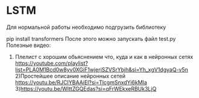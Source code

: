 # LSTM
Для нормальной работы необходимо подгрузить библиотеку


pip install transformers
После этого можно запускать файл test.py
Полезные видео:
1) Плелист с хорошим обьяснением что, куда и как в нейронных сетях
https://youtube.com/playlist?list=PLA0M1Bcd0w8yv0XGiF1wjerjSZVSrYbjh&si=Yh_xgV1dgyaQ-v5n
2)Простейшее описание нейронных сетей
https://youtu.be/RJCIYBAAiEI?si=TlcgmSnxdYi6kMIa
3)https://youtu.be/WIttZGQEdas?si=qFrWEkxeRBUk3LjQ
